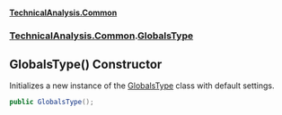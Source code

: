 #### [TechnicalAnalysis.Common](TechnicalAnalysis.Common.md 'TechnicalAnalysis.Common')
### [TechnicalAnalysis.Common](TechnicalAnalysis.Common.md#TechnicalAnalysis.Common 'TechnicalAnalysis.Common').[GlobalsType](GlobalsType.md 'TechnicalAnalysis.Common.GlobalsType')

## GlobalsType() Constructor

Initializes a new instance of the [GlobalsType](GlobalsType.md 'TechnicalAnalysis.Common.GlobalsType') class with default settings.

```csharp
public GlobalsType();
```